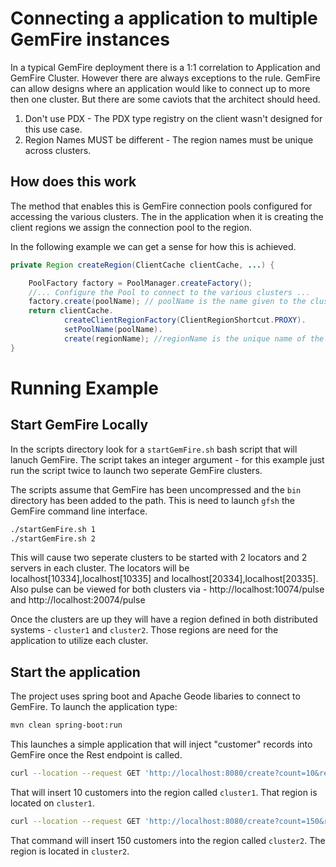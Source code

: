 # Connecting a application to multiple GemFire instances

In a typical GemFire deployment there is a 1:1 correlation to Application and GemFire Cluster.   However there are always exceptions to the rule.    GemFire can allow designs where an application would like to connect up to more then one cluster.   But there are some caviots that the architect should heed.

1. Don't use PDX - The PDX type registry on the client wasn't designed for this use case.   
2. Region Names MUST be different - The region names must be unique across clusters.

## How does this work

The method that enables this is GemFire connection pools configured for accessing the various clusters.   The in the application when it is creating the client regions we assign the connection pool to the region.    

In the following example we can get a sense for how this is achieved.

```java
private Region createRegion(ClientCache clientCache, ...) {

    PoolFactory factory = PoolManager.createFactory();
    //... Configure the Pool to connect to the various clusters ...
    factory.create(poolName); // poolName is the name given to the cluster
    return clientCache.
            createClientRegionFactory(ClientRegionShortcut.PROXY).
            setPoolName(poolName).
            create(regionName); //regionName is the unique name of the region across all clusters
}
```

# Running Example

## Start GemFire Locally

In the scripts directory look for a `startGemFire.sh` bash script that will lanuch GemFire.    The script takes an integer argument - for this example just run the script twice to launch two seperate GemFire clusters.

The scripts assume that GemFire has been uncompressed and the `bin` directory has been added to the path.   This is need to launch `gfsh` the GemFire command line interface. 

```bash
./startGemFire.sh 1
./startGemFire.sh 2
```
This will cause two seperate clusters to be started with 2 locators and 2 servers in each cluster.   The locators will be localhost[10334],localhost[10335] and localhost[20334],localhost[20335].    Also pulse can be viewed for both clusters via - http://localhost:10074/pulse and http://localhost:20074/pulse

Once the clusters are up they will have a region defined in both distributed systems - `cluster1` and `cluster2`.   Those regions are need for the application to utilize each cluster.

## Start the application

The project uses spring boot and Apache Geode libaries to connect to GemFire.   To launch the application type:

```bash
mvn clean spring-boot:run
```

This launches a simple application that will inject "customer" records into GemFire once the Rest endpoint is called.

```bash
curl --location --request GET 'http://localhost:8080/create?count=10&regionId=cluster1'
```

That will insert 10 customers into the region called `cluster1`.    That region is located on `cluster1`.

```bash
curl --location --request GET 'http://localhost:8080/create?count=150&regionId=cluster2'
```
That command will insert 150 customers into the region called `cluster2`.   The region is located in `cluster2`.


